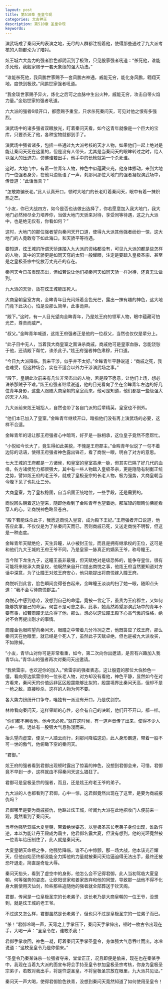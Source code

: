 ```yaml
---
layout: post
title: 第510章 圣皇令现
categories: 太古神王
description: 第510章 圣皇令现
keywords:
---
```


演武场成了秦问天的表演之地，无尽的人群都注视着他，使得那些通过了九大派考核的人物都沦为了陪衬。

炫王城六大势力的强者脸色都阴沉到了极致，只见殷家强者吼道：“杀死他，谁能杀死他，我殷家赐予一套天象级的强大功法。”

“谁能杀死他，我风鹏世家赐予一套风鹏古神通，威能无穷，能化身风鹏，翱翔天地，度快到极致。”风鹏世家强者吼道。

“我金琰世家赐予异火，炼化之后可之血脉中生出火种，威能无穷，攻击自带火焰力量。”金焰世家的强者吼道。

六大派的强者6续开口，都愿赐予重宝，只求杀死秦问天，可见对他之恨有多强烈。

演武场中的诸多强者双眼放光，盯着秦问天看，如今这青年就像是一个巨大的宝库，只要杀死了他，各种宝物就都到手了。

演武场中强者诸多，包括一些通过九大派考核的天才人物，如果他们一起上绝对是能让秦问天死在这里的，但是没有人带头，尤其是当秦问天的眼眸转过之时，给人以强大的压迫力，仿佛谁若出手，他手中的长枪就第一个杀死谁。

这时，大地门中，有着一位青年人物，神色中似蕴藏火光，他身体挪动，来到大地门一位强者身旁，在他耳边低语了一声，刹那间那位大地门的强者凝视演武场中，传音道：“此话当真？”

“怎敢欺骗长老。”此人认真开口，顿时大地门的长老盯着秦问天，眼中有着一抹炽热之芒。

“小友，你已大战四方，如今是否也该做出选择了，你若愿意加入我大地门，我大地门必然倾尽全力培养你，当做大地门天骄来对待，享受同等待遇，这之九大派中，也是绝无仅有，你看如何？”

这时，大地门的那位强者望向秦问天开口道，使得九大派其他强者纷纷一惊，这大地门的人竟敢夸下如此海口，和天骄平等待遇。

要知道，炫王城的所谓天骄连踏入九大派的资格都没有，可见九大派的都是些怎样的人物，其中的天骄更是如同天穹的太阳一般耀眼，注定是要踏入皇极圣宗、甚至是之皇极圣宗中绽放万丈光芒的存在。

秦问天今日虽表现杰出，但如若说让他们视秦问天如同天骄一样对待，还真无法做到。

九大派的天骄，放在炫王城能压死人。

大商皇朝皇室方向，金眸青年目光闪烁着金色光芒，露出一抹有趣的神色，这大地门竟下此决心，怕是没那么简单，此事诡异。

“殿下。”这时，有一人目光望向金眸青年，乃是炫王府的领军人物，眼中蕴藏可怕光芒，尊贵而威严。

“叔父。”金眸青年喊道，这炫王府强者正是他的一位叔父，当然也仅仅是辈分上。

“此子目中无人，当着我大商皇室之面诛杀商戚，商戚他可是皇家血脉，怎能饶恕于他，还请殿下帮忙，诛杀此子。”炫王府强者神色肃穆，开口道。

“今日九大派降临，我来干涉，似乎并不太好。”金眸青年平静说道：“商戚之死，我也难受，但这种场合，实在不适合以外力干涉演武场之事。”

“殿下，皇朝此次前来有几位非常杰出的人物，若是殿下愿意，让他们上场，想必诛杀那贼子不难。”炫王府强者继续说道，他的目光看向了坐在金眸青年左边的好几位青年身影，这些人跟随大商皇朝的皇室而来，他可是知道，他们都是一些级强大的天才人物。

九大派前来炫王城招人，自然也带了各自门派的后辈精英，皇室也不例外。

“他们本已加入了皇室。”金眸青年继续开口，暗指他们没有再上演武场的必要，这样不合适。

金眸青年的话让那王府强者心中暗骂，好歹是一脉相承，这位皇子竟然不愿帮忙。

“小悦如今长大了，竟生得如此美貌，不愧是王府郡主。”金眸青年似说了一句不着边际的话语，使得王府强者神色露出锋芒，看了商悦一眼，明白了对方的意思。

七大王城的王府都是一方诸侯，和皇室的皇室虽承一脉，但其实已隔了好几代的血缘，各方诸侯势力都很强大，其中有一些人物踏入皇极圣宗，更是隐隐有制衡正统之势，譬如炫王府的老王爷，就成了皇极圣宗的长老人物，极为强势，大商皇朝当今陛下见了也礼让三分。

大商皇室，为了皇权稳固，自当巩固正统地位，一些手段，还是需要的。

商悦回头朝着这边望来，随即他看到了金眸青年也望着她，那璀璨的眼睛仿佛能看穿人的心，让商悦神色略显苍白。

“殿下若能诛杀此子，我愿送商悦入皇宫，成为殿下王妃。”王府强者开口说道，他答应此事，不仅仅是为了杀秦问天而已，否则商戚已死，又送走商悦不明智，但这是一种态度。

金眸青年天赋绝伦，天生异瞳，从小被封王位，而且是拥有继承权的王位，这可是和他们九大王城的王府王爷不同，乃是皇家一脉真正的嫡系王爷，称号瞳王。

当今陛下龙生九子，这瞳王虽非最强，但天赋绝对是级恐怖的，能争夺皇位，很有可能将来继承大商皇权，他既然亲自开口提出商悦之事，他炫王府当然要知道对方话中深意，为了让瞳王对炫王府安心，他只能提出将商悦嫁入瞳王府。

商悦听到此言，脸色瞬间变得苍白起来，金眸瞳王淡淡的扫了她一眼，随即点头道：“我不会亏待商悦郡主。”

商悦心中感到悲凉，没想到自己的命运，竟被一言定下，虽贵为王府郡主，又如何能够执掌自己的命运，何尝不是可悲之事，此事，她竟然希望那演武场中的青年不要有事，如若商瞳无法杀得了他，那么，想必以这位瞳王殿下心高气傲的性格，绝对不会再提出刚才的事情。

商瞳金色眼眸望向秦问天，眼瞳之中带着几分冷冽之芒，他既答应了炫王府，那么秦问天在他眼里，就已经是个死人了，虽然此子天赋卓绝，但也是被九大派收买，不如除掉。

“小友，青华山对你可是非常看重，如今，第二次向你出邀请，是否有兴趣加入我青华山。”青华山的强者再次对秦问天出邀请。

“我紫雷宗，也欢迎你的加入。”紫雷宗的强者表态，这让殷霆的那位大伯脸色一僵，看向旁边紫雷宗的一位长老人物，对方却没有看他，神色平静，显然如今在对方看来，秦问天的价值远非区区殷霆能够比拟的，殷霆境界比秦问天高，但却不是一枪之敌，直接秒杀，这样的人物为何不要。

各大势力纷纷开口争夺，唯独有一派没有开口，乃是仗剑宗。

林帅看向秦问天，这样果断的心性，必会有自己的决断，他们开不开口，都一样。

“你们都不用收他，他今天必死。”就在这时候，有一道声音传了出来，使得不少人心中一惊，远处有一股强大气息弥漫而来。

抬头望向虚空，便见一人踏云而行，刹那间降临这边，此人身形霸道，带着一股不可一世的傲气，他俯瞰下空的秦问天。

“君御。”

炫王府的强者看到君御出现顿时露出了惊喜的神色，没想到君御会来，可惜，君御竟不早到一步，这样就由不得秦问天这么猖狂了。

君御可是皇极圣宗的强者，而且，还是炫王府老王爷的弟子。

九大派的人也都看到了君御，心中一惊，这君御竟然出现在了这里，是要为商戚报仇吗？

君御哪里是要为商戚报仇，他路过炫王城，听闻九大派在此地招收门人便前来一观，竟然看到了秦问天。

当年他强势驾临大夏皇朝，带着绝世姿态，以皇极圣宗长老弟子身份出现，谁敢忤逆，本以为能让丹王殿成为霸主，他君御名震大夏，但没有想到，他的光环竟然被一位青年给压制住了，此人就是秦问天。

大夏皇朝天命榜之争，他强势降临，谁不心中惊颤，那一场大战，他本该光芒耀天，但他自始至终都没能全力挥他的力量就被秦问天给逼迫得无法出手，最终还被恐吓退走，简直是奇耻大辱。

秦问天抬头，看到了虚空中的身影，他怎么会不记得君御，此人当初驾临大夏皇朝，何等强势的姿态，让欧阳世家和姜家放弃和他的同盟，导致那一战他不得不化身大鹏使用灭仙剑，险些那些追随他的强者就全部葬送于钦天阁。

君御，传闻是一位皇极圣宗的长老弟子，这长老乃是大商皇朝的一位王爷，没想到，就是炫王城的老王爷。

不过这又怎么样，君御虽然是长老弟子，但也只不过是皇极圣宗的一位弟子而已。

“杀！”君御冷喝一声，天穹之上手掌压下，秦问天手掌伸出，顿时一枚古令出现在手，大喝一声：“圣皇令在，谁敢杀我！”

君御手掌收回，神色一凝，盯着秦问天手掌圣皇令，身体强大气息吞吐而出，冰冷说道：“这枚圣皇令乃是你偷来。”

“圣皇令乃秦某诛杀一位强者夺来，堂堂正正，况且即便是偷来，现在也在秦某手中，我现在当着九大派的面宣布将会手持圣皇令参加皇极圣宗考核，你身为皇极圣宗弟子，若敢对我出手，将是忤逆圣皇，不将皇极圣宗放在眼里，九大派共见证。”

秦问天一声大喝，使得君御脸色铁青，没想到秦问天竟然知道了如何使用圣皇令！
